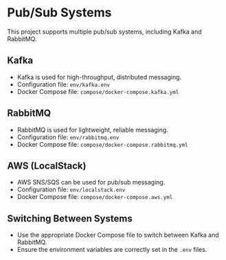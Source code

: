 # Pub/Sub Systems

This project supports multiple pub/sub systems, including Kafka and RabbitMQ.

## Kafka

- Kafka is used for high-throughput, distributed messaging.
- Configuration file: `env/kafka.env`
- Docker Compose file: `compose/docker-compose.kafka.yml`

## RabbitMQ

- RabbitMQ is used for lightweight, reliable messaging.
- Configuration file: `env/rabbitmq.env`
- Docker Compose file: `compose/docker-compose.rabbitmq.yml`

## AWS (LocalStack)

- AWS SNS/SQS can be used for pub/sub messaging.
- Configuration file: `env/localstack.env`
- Docker Compose file: `compose/docker-compose.aws.yml`

## Switching Between Systems

- Use the appropriate Docker Compose file to switch between Kafka and RabbitMQ.
- Ensure the environment variables are correctly set in the `.env` files.
